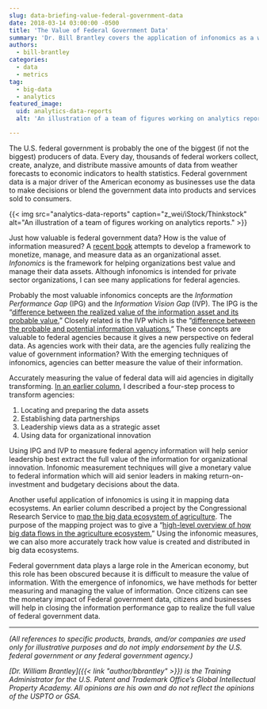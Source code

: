 ```yaml
---
slug: data-briefing-value-federal-government-data
date: 2018-03-14 03:00:00 -0500
title: 'The Value of Federal Government Data'
summary: 'Dr. Bill Brantley covers the application of infonomics as a way to help agencies to measure and use data for organizational innovation and digital transformation.'
authors:
  - bill-brantley
categories:
  - data
  - metrics
tag:
  - big-data
  - analytics
featured_image:
  uid: analytics-data-reports
  alt: 'An illustration of a team of figures working on analytics reports.'

---
```


The U.S. federal government is probably the one of the biggest (if not the biggest) producers of data. Every day, thousands of federal workers collect, create, analyze, and distribute massive amounts of data from weather forecasts to economic indicators to health statistics. Federal government data is a major driver of the American economy as businesses use the data to make decisions or blend the government data into products and services sold to consumers.

{{< img src="analytics-data-reports" caption="z_wei/iStock/Thinkstock" alt="An illustration of a team of figures working on analytics reports." >}}

Just how valuable is federal government data? How is the value of information measured? A [recent book](https://www.amazon.com/Infonomics-Monetize-Information-Competitive-Advantage-ebook/dp/B075QM8P2T/) attempts to develop a framework to monetize, manage, and measure data as an organizational asset. _Infonomics_ is the framework for helping organizations best value and manage their data assets. Although infonomics is intended for private sector organizations, I can see many applications for federal agencies.

Probably the most valuable infonomics concepts are the _Information Performance Gap_ (IPG) and the _Information Vision Gap_ (IVP). The IPG is the “[difference between the realized value of the information asset and its probable value.](https://www.amazon.com/Infonomics-Monetize-Information-Competitive-Advantage-ebook/dp/B075QM8P2T/)” Closely related is the IVP which is the “[difference between the probable and potential information valuations.](https://www.amazon.com/Infonomics-Monetize-Information-Competitive-Advantage-ebook/dp/B075QM8P2T/)” These concepts are valuable to federal agencies because it gives a new perspective on federal data. As agencies work with their data, are the agencies fully realizing the value of government information? With the emerging techniques of infonomics, agencies can better measure the value of their information.

Accurately measuring the value of federal data will aid agencies in digitally transforming. [In an earlier column](https://www.digitalgov.gov/2016/11/09/the-data-briefing-four-steps-to-becoming-a-data-driven-organization/), I described a four-step process to transform agencies:

1. Locating and preparing the data assets
2. Establishing data partnerships
3. Leadership views data as a strategic asset
4. Using data for organizational innovation

Using IPG and IVP to measure federal agency information will help senior leadership best extract the full value of the information for organizational innovation. Infonomic measurement techniques will give a monetary value to federal information which will aid senior leaders in making return-on-investment and budgetary decisions about the data.

Another useful application of infonomics is using it in mapping data ecosystems. An earlier column described a project by the Congressional Research Service to [map the big data ecosystem of agriculture](https://www.digitalgov.gov/2016/02/03/the-data-briefing-mapping-the-big-data-ecosystem-of-u-s-agriculture/). The purpose of the mapping project was to give a “[high-level overview of how big data flows in the agriculture ecosystem.](https://www.digitalgov.gov/2016/02/03/the-data-briefing-mapping-the-big-data-ecosystem-of-u-s-agriculture/)” Using the infonomic measures, we can also more accurately track how value is created and distributed in big data ecosystems.

Federal government data plays a large role in the American economy, but this role has been obscured because it is difficult to measure the value of information. With the emergence of infonomics, we have methods for better measuring and managing the value of information. Once citizens can see the monetary impact of Federal government data, citizens and businesses will help in closing the information performance gap to realize the full value of federal government data.

---
_(All references to specific products, brands, and/or companies are used only for illustrative purposes and do not imply endorsement by the U.S. federal government or any federal government agency.)_

_[Dr. William Brantley]({{< link "author/bbrantley" >}}) is the Training Administrator for the U.S. Patent and Trademark Office’s Global Intellectual Property Academy. All opinions are his own and do not reflect the opinions of the USPTO or GSA._
